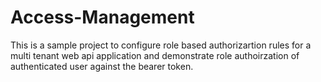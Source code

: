 # Access-Management

This is a sample project to configure role based authorizartion rules for a multi tenant web api application and demonstrate role authoirzation of authenticated user against the bearer token.